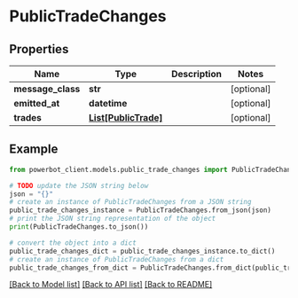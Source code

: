 # PublicTradeChanges


## Properties

Name | Type | Description | Notes
------------ | ------------- | ------------- | -------------
**message_class** | **str** |  | [optional] 
**emitted_at** | **datetime** |  | [optional] 
**trades** | [**List[PublicTrade]**](PublicTrade.md) |  | [optional] 

## Example

```python
from powerbot_client.models.public_trade_changes import PublicTradeChanges

# TODO update the JSON string below
json = "{}"
# create an instance of PublicTradeChanges from a JSON string
public_trade_changes_instance = PublicTradeChanges.from_json(json)
# print the JSON string representation of the object
print(PublicTradeChanges.to_json())

# convert the object into a dict
public_trade_changes_dict = public_trade_changes_instance.to_dict()
# create an instance of PublicTradeChanges from a dict
public_trade_changes_from_dict = PublicTradeChanges.from_dict(public_trade_changes_dict)
```
[[Back to Model list]](../README.md#documentation-for-models) [[Back to API list]](../README.md#documentation-for-api-endpoints) [[Back to README]](../README.md)


